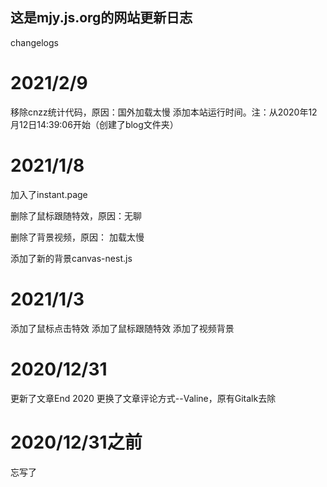 ## 这是mjy.js.org的网站更新日志 ##

changelogs
# 2021/2/9 #
移除cnzz统计代码，原因：国外加载太慢
添加本站运行时间。注：从2020年12月12日14:39:06开始（创建了blog文件夹）
# 2021/1/8 #
加入了instant.page


删除了鼠标跟随特效，原因：无聊


删除了背景视频，原因： 加载太慢

添加了新的背景canvas-nest.js
# 2021/1/3 #
添加了鼠标点击特效
添加了鼠标跟随特效
添加了视频背景
# 2020/12/31 #
更新了文章End 2020
更换了文章评论方式--Valine，原有Gitalk去除
# 2020/12/31之前 #
忘写了